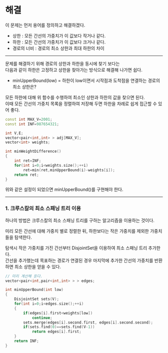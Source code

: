 # 해결 

이 문제는 먼저 용어를 정의하고 해결하겠다.  
- 상한 : 모든 간선의 가중치가 이 값보다 작거나 같다.
- 하한 : 모든 간선의 가중치가 이 값보다 크거나 같다. 
- 경로의 너비 : 경로의 최소 상한과 최대 하한의 차이
---
문제를 해결하기 위해 경로의 상한과 하한을 동시에 찾기 보다는  
다음과 같이 하한은 고정하고 상한을 찾아가는 방식으로 해결해 나가면 쉽다.  

- minUpperBound(low) = 하한이 low이면서 시작점과 도착점을 연결하는 경로의 최소 상한은?  

모든 하한에 대해 위 함수를 수행하여 최소인 상한과 하한의 값을 찾으면 된다.  
이때 모든 간선의 가중치 목록을 정렬하여 저장해 두면 하한을 차례로 쉽게 접근할 수 있어 좋다.

```c++
const int MAX_V=2001;
const int INF=987654321;

int V,E;
vector<pair<int,int> > adj[MAX_V];
vector<int> weights;

int minWeightDifference()
{
    int ret=INF;
    for(int i=0;i<weights.size();++i)
        ret=min(ret,minUpperBound(i)-weights[i]);
    return ret;
}

```

위와 같은 설정이 되었으면 minUpperBound()를 구현해야 한다.

---
### 1. 크루스칼의 최소 스패닝 트리 이용

하나의 방법은 크루스칼의 최소 스패닝 트리를 구하는 알고리즘을 이용하는 것이다.  

미리 모든 간선에 대해 가중치 별로 정렬한 뒤, 하한보다는 작은 가중치를 제외한 가중치들을 탐색한다.  

탐색시 작은 가중치를 가진 간선부터 DisjointSet을 이용하여 최소 스패닝 트리 추가한다.  
간선을 추가했는데 목표하는 경로가 연결된 경우 마지막에 추가한 간선의 가중치를 반환하면 최소 상한을 얻을 수 있다.  
```c++
// 미리 계산해 둔다.
vector<pair<int,pair<int,int> > > edges;

int minUpperBound(int low)
{
    DisjointSet sets(V);
    for(int i=0;i<edges.size();++i)
    {
        if(edges[i].first<weights[low])
            continue;
        sets.merge(edges[i].second.first, edges[i].second.second);
        if(sets.find(0)==sets.find(V-1))
            return edges[i].first;
    }
    return INF;
}
```
